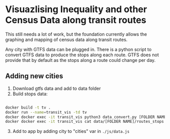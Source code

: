 # Visuazlising Inequality and other Census Data along transit routes

This still needs a lot of work, but the foundation currently allows the graphing and mapping of census data along transit routes.

Any city with GTFS data can be plugged in. There is a python script to convert GTFS data to produce the stops along each route. GTFS does not provide that by default as the stops along a route could change per day.   

## Adding new cities

1. Download gtfs data and add to data folder
2. Build stops data:

```bash

docker build -t tv .
docker run --name=transit_vis -td tv
docker docker exec -it transit_vis python3 data_convert.py [FOLDER NAME]
docker docker exec -it transit_vis cat data/[FOLDER NAME]/routes_stops.csv > data/[FOLDER NAME]/routes_stops.csv

```

3. Add to app by adding city to "cities" var in `./js/data.js` 

